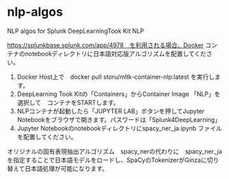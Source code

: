 # nlp-algos
NLP algos for Splunk DeepLearningTook Kit NLP

https://splunkbase.splunk.com/app/4978　を利用される場合、Docker コンテナのnotebookディレクトリに日本語対応版アルゴリズムを配置してください。

1. Docker Host上で　docker pull storu/mltk-container-nlp:latest を実行します。
2. DeepLearning Took Kitの「Containers」からContainer Image 「NLP」を選択して　コンテナをSTARTします。
3. NLPコンテナが起動したら「JUPYTER LAB」ボタンを押してJupyter Notebookをブラウザで開きます。パスワードは「Splunk4DeepLearning」
4. Jupyter Notebookのnotebookディレクトリにspacy_ner_ja.ipynb ファイルを配置してください。

オリジナルの固有表現抽出アルゴリズム　spacy_nerの代わりに　spacy_ner_ja を指定することで日本語モデルをロードし、SpaCyのTokenizerがGinzaに切り替えて日本語処理が可能になります。

